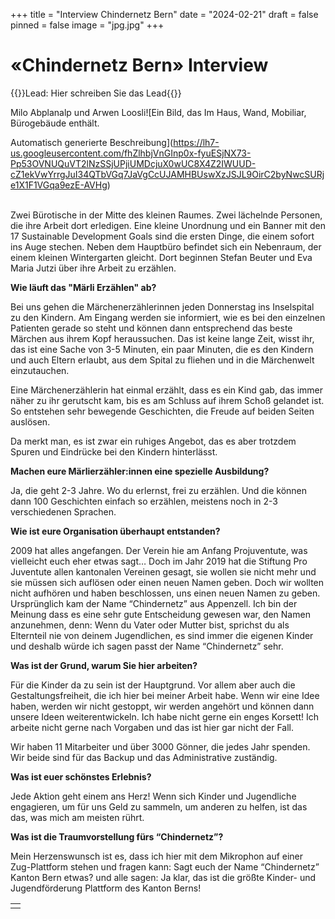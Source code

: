 +++
title = "Interview Chindernetz Bern"
date = "2024-02-21"
draft = false
pinned = false
image = "jpg.jpg"
+++
# «Chindernetz Bern» Interview

{{<Lead>}}Lead: Hier schreiben Sie das Lead{{<Lead>}}

Milo Abplanalp und Arwen Loosli![Ein Bild, das Im Haus, Wand, Mobiliar, Bürogebäude enthält.

Automatisch generierte Beschreibung](https://lh7-us.googleusercontent.com/fhZlhbjVnGInp0x-fyuESjNX73-Pp53OVNUQuVT2lNzSSjUPjiUMDcjuX0wUC8X4Z2IWUUD-cZ1ekVwYrrgJuI34QTbVGq7JaVgCcUJAMHBUswXzJSJL9OirC2byNwcSURje1X1F1VGqa9ezE-AVHg)

\
Zwei Bürotische in der Mitte des kleinen Raumes. Zwei lächelnde Personen, die ihre Arbeit dort erledigen. Eine kleine Unordnung und ein Banner mit den 17 Sustainable Development Goals sind die ersten Dinge, die einem sofort ins Auge stechen. Neben dem Hauptbüro befindet sich ein Nebenraum, der einem kleinen Wintergarten gleicht. Dort beginnen Stefan Beuter und Eva Maria Jutzi über ihre Arbeit zu erzählen.



**Wie läuft das "Märli Erzählen" ab?**

Bei uns gehen die Märchenerzählerinnen jeden Donnerstag ins Inselspital zu den Kindern. Am Eingang werden sie informiert, wie es bei den einzelnen Patienten gerade so steht und können dann entsprechend das beste Märchen aus ihrem Kopf heraussuchen. Das ist keine lange Zeit, wisst ihr, das ist eine Sache von 3-5 Minuten, ein paar Minuten, die es den Kindern und auch Eltern erlaubt, aus dem Spital zu fliehen und in die Märchenwelt einzutauchen. 

Eine Märchenerzählerin hat einmal erzählt, dass es ein Kind gab, das immer näher zu ihr gerutscht kam, bis es am Schluss auf ihrem Schoß gelandet ist. So entstehen sehr bewegende Geschichten, die Freude auf beiden Seiten auslösen.

Da merkt man, es ist zwar ein ruhiges Angebot, das es aber trotzdem Spuren und Eindrücke bei den Kindern hinterlässt. 



**Machen eure Märlierzähler:innen eine spezielle Ausbildung?**

Ja, die geht 2-3 Jahre. Wo du erlernst, frei zu erzählen. Und die können dann 100 Geschichten einfach so erzählen, meistens noch in 2-3 verschiedenen Sprachen. 

**Wie ist eure Organisation überhaupt entstanden?**

2009 hat alles angefangen. Der Verein hie am Anfang Projuventute, was vielleicht euch eher etwas sagt… Doch im Jahr 2019 hat die Stiftung Pro Juventute allen kantonalen Vereinen gesagt, sie wollen sie nicht mehr und sie müssen sich auflösen oder einen neuen Namen geben. Doch wir wollten nicht aufhören und haben beschlossen, uns einen neuen Namen zu geben. Ursprünglich kam der Name “Chindernetz” aus Appenzell. Ich bin der Meinung dass es eine sehr gute Entscheidung gewesen war, den Namen anzunehmen, denn: Wenn du Vater oder Mutter bist, sprichst du als Elternteil nie von deinem Jugendlichen, es sind immer die eigenen Kinder und deshalb würde ich sagen passt der Name “Chindernetz” sehr. 

**Was ist der Grund, warum Sie hier arbeiten?**

Für die Kinder da zu sein ist der Hauptgrund. Vor allem aber auch die Gestaltungsfreiheit, die ich hier bei meiner Arbeit habe. Wenn wir eine Idee haben, werden wir nicht gestoppt, wir werden angehört und können dann unsere Ideen weiterentwickeln. Ich habe nicht gerne ein enges Korsett! Ich arbeite nicht gerne nach Vorgaben und das ist hier gar nicht der Fall. 

Wir haben 11 Mitarbeiter und über 3000 Gönner, die jedes Jahr spenden. Wir beide sind für das Backup und das Administrative zuständig. 

**Was ist euer schönstes Erlebnis?**

Jede Aktion geht einem ans Herz! Wenn sich Kinder und Jugendliche engagieren, um für uns Geld zu sammeln, um anderen zu helfen, ist das das, was mich am meisten rührt.  

**Was ist die Traumvorstellung fürs “Chindernetz”?**

Mein Herzenswunsch ist es, dass ich hier mit dem Mikrophon auf einer Zug-Plattform stehen und fragen kann: Sagt euch der Name “Chindernetz” Kanton Bern etwas? und alle sagen: Ja klar, das ist die größte Kinder- und Jugendförderung Plattform des Kanton Berns! 



|     |
| --- |
|     |